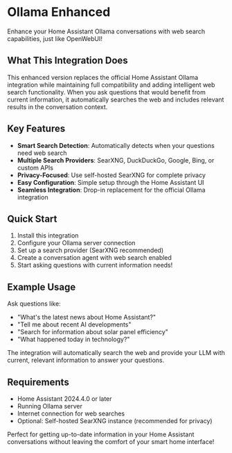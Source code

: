 # Ollama Enhanced

Enhance your Home Assistant Ollama conversations with web search capabilities, just like OpenWebUI!

## What This Integration Does

This enhanced version replaces the official Home Assistant Ollama integration while maintaining full compatibility and adding intelligent web search functionality. When you ask questions that would benefit from current information, it automatically searches the web and includes relevant results in the conversation context.

## Key Features

- **Smart Search Detection**: Automatically detects when your questions need web search
- **Multiple Search Providers**: SearXNG, DuckDuckGo, Google, Bing, or custom APIs
- **Privacy-Focused**: Use self-hosted SearXNG for complete privacy
- **Easy Configuration**: Simple setup through the Home Assistant UI
- **Seamless Integration**: Drop-in replacement for the official Ollama integration

## Quick Start

1. Install this integration
2. Configure your Ollama server connection
3. Set up a search provider (SearXNG recommended)
4. Create a conversation agent with web search enabled
5. Start asking questions with current information needs!

## Example Usage

Ask questions like:
- "What's the latest news about Home Assistant?"
- "Tell me about recent AI developments"
- "Search for information about solar panel efficiency"
- "What happened today in technology?"

The integration will automatically search the web and provide your LLM with current, relevant information to answer your questions.

## Requirements

- Home Assistant 2024.4.0 or later
- Running Ollama server
- Internet connection for web searches
- Optional: Self-hosted SearXNG instance (recommended for privacy)

Perfect for getting up-to-date information in your Home Assistant conversations without leaving the comfort of your smart home interface!
